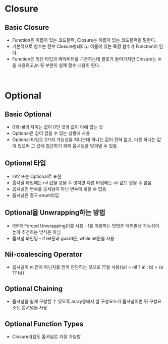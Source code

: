# Closure<br>
## Basic Closure
* Function은 이름이 있는 코드블럭, Closure는 이름이 없는 코드블럭을 말한다.
* 기본적으로 함수는 전부 Closure형태이고 이름이 있는 특정 함수가 Function이 된다.
* Function은 리턴 타입과 파라미터를 구분하는데 괄호가 들어가지만 Closure는 in을 사용하고,in 뒷 부분이 실제 함수 내용이 된다. 
<br>

# Optional
## Basic Optional 
* 0과 nil의 차이는 값이 0인 것과 값이 아예 없는 것
* Optional은 값이 없을 수 있는 상황에 사용
* Optional 타입으 2가지 가능성을 지니는데 하나는 값이 전혀 없고, 다른 하나는 값이 있으며 그 값에 접근하기 위해 옵셔널을 벗겨낼 수 있음
## Optional 타입
* Int? 또는 Optional<Int>로 표현
* 옵셔널 타입에는 nil 값을 넣을 수 잇지만 다른 타입에는 nil 값으 넣을 수 없음
* 옵셔널인 변수를 옵셔널이 아닌 변수에 넣을 수 없음
* 옵셔널은 결국 enum타입
## Optional을 Unwrapping하는 방법
 * if문과 Forced Unwrapping(!)를 사용 - !를 이용하는 방법은 에러발생 가능성이 높아 추천하는 방식은 아님
 * 옵셔널 바인딩 - if let문과 guard문, while let문을 사용 
## Nil-coalescing Operator
  * 옵셔널이 nil인지 아닌지를 먼저 판단하는 것으로 ??을 사용{(a! = nil ? a! : b) = (a ?? b)}
## Optional Chaining
  * 옵셔널을 쉽게 구성할 수 있도록 array등에서 앞 구성요소가 옵셔널이면 뒤 구성요소도 옵셔널을 사용
  
## Optional Function Types
* Closure타입도 옵셔널로 지정 가능함
  



